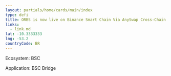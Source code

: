 ```yaml
---
layout: partials/home/cards/main/index
type: defi
title: ORBS is now live on Binance Smart Chain Via AnySwap Cross-Chain Bridge
links:
  - link.md
lat: -10.3333333
lng: -53.2
countryCode: BR
---
```


Ecosystem: BSC

Application: BSC Bridge
